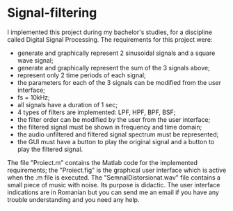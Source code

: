 # Signal-filtering

I implemented this project during my bachelor's studies, for a discipline called Digital Signal Processing. 
The requirements for this project were:
- generate and graphically represent 2 sinusoidal signals and a square wave signal;
- generate and graphically represent the sum of the 3 signals above;
- represent only 2 time periods of each signal;
- the parameters for each of the 3 signals can be modified from the user interface;
- fs = 10kHz;
- all signals have a duration of 1 sec;
- 4 types of filters are implemented: LPF, HPF, BPF, BSF;
- the filter order can be modified by the user from the user interface;
- the filtered signal must be shown in frequency and time domain;
- the audio unfiltered and filtered signal spectrum must be represented;
- the GUI must have a button to play the original signal and a button to play the filtered signal.

The file "Proiect.m" contains the Matlab code for the implemented requirements; the "Proiect.fig" is the graphical user interface which is active when the .m file is executed. 
The "SemnalDistorsionat.wav" file contains a small piece of music with noise. Its purpose is didactic. 
The user interface indications are in Romanian but you can send me an email if you have any trouble understanding and you need any help. 
